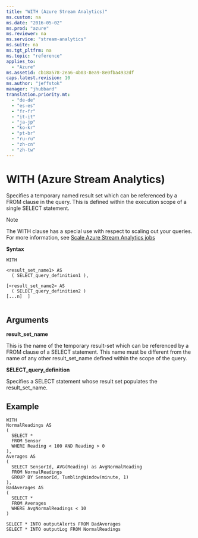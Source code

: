 ```yaml
---
title: "WITH (Azure Stream Analytics)"
ms.custom: na
ms.date: "2016-05-02"
ms.prod: "azure"
ms.reviewer: na
ms.service: "stream-analytics"
ms.suite: na
ms.tgt_pltfrm: na
ms.topic: "reference"
applies_to: 
  - "Azure"
ms.assetid: cb18a578-2ea6-4b03-8ea9-8e0fba4932df
caps.latest.revision: 10
ms.author: "jeffstok"
manager: "jhubbard"
translation.priority.mt: 
  - "de-de"
  - "es-es"
  - "fr-fr"
  - "it-it"
  - "ja-jp"
  - "ko-kr"
  - "pt-br"
  - "ru-ru"
  - "zh-cn"
  - "zh-tw"
---
```

# WITH (Azure Stream Analytics)
  Specifies a temporary named result set which can be referenced by a FROM clause in the query. This is defined within the execution scope of a single SELECT statement.  
  
> [!NOTE]  
>  The WITH clause has a special use with respect to scaling out your queries. For more information, see [Scale Azure Stream Analytics jobs](http://go.microsoft.com/fwlink/?LinkId=517300)  
  
 **Syntax**  
  
```  
WITH   
  
<result_set_name1> AS  
  ( SELECT_query_definition1 ),  
  
[<result_set_name2> AS  
  ( SELECT_query_definition2 )  
[...n]  ]  
  
```  
  
## Arguments  
 **result_set_name**  
  
This is the name of the temporary result-set which can be referenced by a FROM clause of a SELECT statement. This name must be different from the name of any other result_set_name defined within the scope of the query.   
  
  
 **SELECT_query_definition**  
  
 Specifies a SELECT statement whose result set populates the result_set_name.  
  
## Example  
  
```  
WITH   
NormalReadings AS  
(  
  SELECT *  
  FROM Sensor  
  WHERE Reading < 100 AND Reading > 0  
),  
Averages AS  
(  
  SELECT SensorId, AVG(Reading) as AvgNormalReading  
  FROM NormalReadings  
  GROUP BY SensorId, TumblingWindow(minute, 1)  
),  
BadAverages AS  
(  
  SELECT *  
  FROM Averages  
  WHERE AvgNormalReadings < 10  
)  
  
SELECT * INTO outputAlerts FROM BadAverages  
SELECT * INTO outputLog FROM NormalReadings  
  
  
```  
  
  